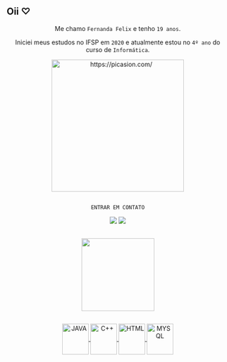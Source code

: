 ## Oii ♡

<div align="center">

Me chamo `Fernanda Felix` e tenho ``19 anos``.

Iniciei meus estudos no IFSP em ``2020`` e atualmente estou no ``4º ano`` do curso de ``Informática``.

<div>

<div align="center">
    <a href="https://picasion.com/"><img src="https://i.picasion.com/pic92/de32cc932fd5a01caf45ed486db799f7.gif" width="300" height="300" border="0" alt="https://picasion.com/" /></a><br /><a  
</div>

##
``ENTRAR EM CONTATO``
<div align="center"> 
    <a href = "mailto:fe.santosfj09@gmail.com"><img src="https://img.shields.io/badge/Gmail-D14836?style=for-the-badge&logo=gmail&logoColor=white"></a>
    <a href="https://www.linkedin.com/in/fernanda-felix-6205b325a/" target="_blank"><img src="https://img.shields.io/badge/LinkedIn-0077B5?style=for-the-badge&logo=linkedin&logoColor=white" target="_blank"></a> <br>
</div>

##   
<div>
    <a href="https://github.com/nandahw"><img align="center" height="165em" src="https://github-readme-stats.vercel.app/api?username=nandahw&show_icons=true&theme=tokyonight&include_all_commits=true&count_private=true">
 <div>
     
##
<div>
    <img align="center" alt="JAVA" height="70" width="60" src="https://cdn.jsdelivr.net/gh/devicons/devicon/icons/java/java-original-wordmark.svg"/>
    <img align="center" alt="C++" height="70" width="60" src="https://camo.githubusercontent.com/91be18bebd8afe5f89a4fb59eeb04ab47b5729a29c868185ee5221407a741c87/68747470733a2f2f63646e2e6a7364656c6976722e6e65742f67682f64657669636f6e732f64657669636f6e2f69636f6e732f63706c7573706c75732f63706c7573706c75732d6f726967696e616c2e737667"/>
    <img align="center" alt="HTML" height="70" width="60" src="https://cdn.jsdelivr.net/gh/devicons/devicon/icons/html5/html5-plain-wordmark.svg"/>
    <img align="center" alt="MYSQL" height="70" width="60" src="https://cdn.jsdelivr.net/gh/devicons/devicon/icons/mysql/mysql-original-wordmark.svg"/>
<div>    
        
